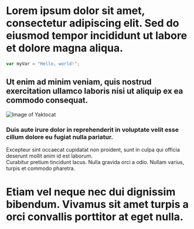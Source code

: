 # Lorem ipsum dolor sit amet, consectetur adipiscing elit. Sed do eiusmod tempor incididunt ut labore et dolore magna aliqua.  
``` javascript
var myVar = "Hello, world!";
```
## Ut enim ad minim veniam, quis nostrud exercitation ullamco laboris nisi ut aliquip ex ea commodo consequat.  
![Image of Yaktocat](https://octodex.github.com/images/yaktocat.png)
### Duis aute irure dolor in reprehenderit in voluptate velit esse cillum dolore eu fugiat nulla pariatur.  
Excepteur sint occaecat cupidatat non proident, sunt in culpa qui officia deserunt mollit anim id est laborum.  
Curabitur pretium tincidunt lacus. Nulla gravida orci a odio. Nullam varius, turpis et commodo pharetra.  
# Etiam vel neque nec dui dignissim bibendum. Vivamus sit amet turpis a orci convallis porttitor at eget nulla.  


